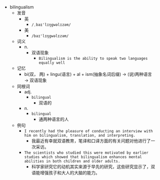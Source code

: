 - bilingualism
  - 发音
    - 英
      - `/ˌbaɪ'lɪŋgwəlɪzəm/`
    - 美
      - `/baɪ'lɪŋgwəlɪzəm/`
  - 词义
    - n.
      - 双语现象
        - `Bilingualism is the ability to speak two languages equally well`
  - 记忆
    - bi(双， 两) + lingu(语言) + al + ism(抽象名词后缀) → (说)两种语言 → 双语现象
  - 同根词
    - adj.
      - `bilingual`
        - 双语的
    - n.
      - `bilingual`
        - 通两种语言的人
  - 例句
    - `I recently had the pleasure of conducting an interview with him on bilingualism, translation, and interpreting.`
      - 我最近有幸就双语教育，笔译和口译方面的有关问题对他进行了一次采访。
    - `The scientists who studied this were motivated by earlier studies which showed that bilingualism enhances mental abilities in both children and older adults.`
      - 科学家研究它的动机其实来源于早先的研究，这些研究显示了，双语能增强孩子和大人的大脑的能力。

